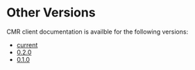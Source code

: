 # Other Versions

CMR client documentation is availble for the following versions:

* [current](../current)
* [0.2.0](../0.2.0)
* [0.1.0](../0.1.0)
